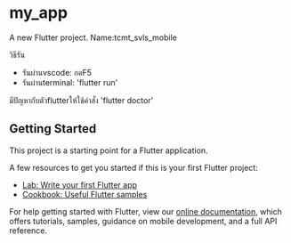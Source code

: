 # my_app

A new Flutter project.
Name:tcmt_svls_mobile

วิธีรัน
- รันผ่านvscode: กดF5
- รันผ่านterminal: 'flutter run' 

มีปัญหากับตัวflutterให้ใช้คำสั่ง 'flutter doctor'
## Getting Started

This project is a starting point for a Flutter application.

A few resources to get you started if this is your first Flutter project:

- [Lab: Write your first Flutter app](https://flutter.dev/docs/get-started/codelab)
- [Cookbook: Useful Flutter samples](https://flutter.dev/docs/cookbook)

For help getting started with Flutter, view our
[online documentation](https://flutter.dev/docs), which offers tutorials,
samples, guidance on mobile development, and a full API reference.
